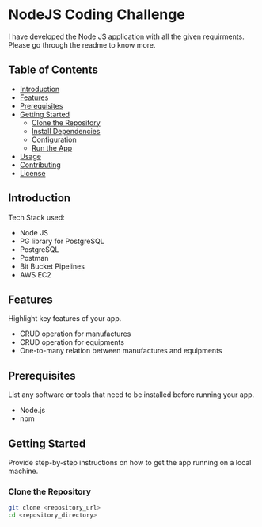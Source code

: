 # NodeJS Coding Challenge

I have developed the Node JS application with all the given requirments. Please go through the readme to know more.


## Table of Contents

- [Introduction](#introduction)
- [Features](#features)
- [Prerequisites](#prerequisites)
- [Getting Started](#getting-started)
  - [Clone the Repository](#clone-the-repository)
  - [Install Dependencies](#install-dependencies)
  - [Configuration](#configuration)
  - [Run the App](#run-the-app)
- [Usage](#usage)
- [Contributing](#contributing)
- [License](#license)

## Introduction

Tech Stack used:

- Node JS
- PG library for PostgreSQL
- PostgreSQL
- Postman
- Bit Bucket Pipelines
- AWS EC2

## Features

Highlight key features of your app.

- CRUD operation for manufactures
- CRUD operation for equipments
- One-to-many relation between manufactures and equipments

## Prerequisites

List any software or tools that need to be installed before running your app.

- Node.js 
- npm 

## Getting Started

Provide step-by-step instructions on how to get the app running on a local machine.

### Clone the Repository

```bash
git clone <repository_url>
cd <repository_directory>

